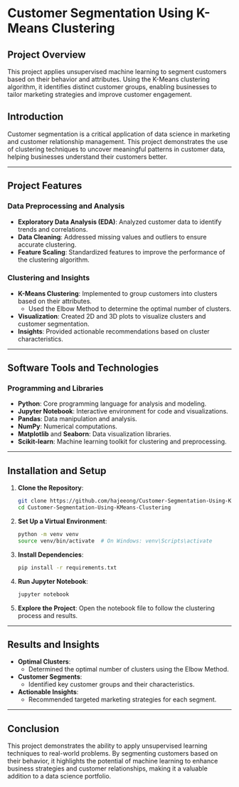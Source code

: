 # Customer Segmentation Using K-Means Clustering

## Project Overview
This project applies unsupervised machine learning to segment customers based on their behavior and attributes. Using the K-Means clustering algorithm, it identifies distinct customer groups, enabling businesses to tailor marketing strategies and improve customer engagement.

## Introduction
Customer segmentation is a critical application of data science in marketing and customer relationship management. This project demonstrates the use of clustering techniques to uncover meaningful patterns in customer data, helping businesses understand their customers better.

---

## Project Features
### Data Preprocessing and Analysis
- **Exploratory Data Analysis (EDA)**: Analyzed customer data to identify trends and correlations.
- **Data Cleaning**: Addressed missing values and outliers to ensure accurate clustering.
- **Feature Scaling**: Standardized features to improve the performance of the clustering algorithm.

### Clustering and Insights
- **K-Means Clustering**: Implemented to group customers into clusters based on their attributes.
  - Used the Elbow Method to determine the optimal number of clusters.
- **Visualization**: Created 2D and 3D plots to visualize clusters and customer segmentation.
- **Insights**: Provided actionable recommendations based on cluster characteristics.

---

## Software Tools and Technologies

### Programming and Libraries
- **Python**: Core programming language for analysis and modeling.
- **Jupyter Notebook**: Interactive environment for code and visualizations.
- **Pandas**: Data manipulation and analysis.
- **NumPy**: Numerical computations.
- **Matplotlib** and **Seaborn**: Data visualization libraries.
- **Scikit-learn**: Machine learning toolkit for clustering and preprocessing.

---

## Installation and Setup

1. **Clone the Repository**:
   ```bash
   git clone https://github.com/hajeeong/Customer-Segmentation-Using-KMeans-Clustering.git
   cd Customer-Segmentation-Using-KMeans-Clustering
   ```

2. **Set Up a Virtual Environment**:
   ```bash
   python -m venv venv
   source venv/bin/activate  # On Windows: venv\Scripts\activate
   ```

3. **Install Dependencies**:
   ```bash
   pip install -r requirements.txt
   ```

4. **Run Jupyter Notebook**:
   ```bash
   jupyter notebook
   ```

5. **Explore the Project**:
   Open the notebook file to follow the clustering process and results.

---

## Results and Insights
- **Optimal Clusters**:
  - Determined the optimal number of clusters using the Elbow Method.
- **Customer Segments**:
  - Identified key customer groups and their characteristics.
- **Actionable Insights**:
  - Recommended targeted marketing strategies for each segment.

---

## Conclusion
This project demonstrates the ability to apply unsupervised learning techniques to real-world problems. By segmenting customers based on their behavior, it highlights the potential of machine learning to enhance business strategies and customer relationships, making it a valuable addition to a data science portfolio.
